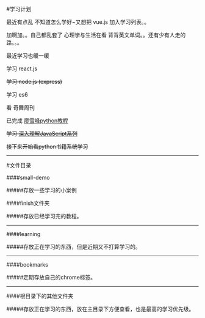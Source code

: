 #学习计划

最近有点乱 不知道怎么学好~又想把 vue.js 加入学习列表。。

加啊加。。自己都乱套了  心理学与生活在看 背背英文单词。。还有少有人走的路。。。

最近学习也缓一缓

学习 react.js

<del>学习 node.js (express)</del>

学习 es6

看 奇舞周刊

已完成 [廖雪峰python教程](http://www.liaoxuefeng.com/wiki/0014316089557264a6b348958f449949df42a6d3a2e542c000)

<del>学习 [深入理解JavaScript系列](http://www.cnblogs.com/TomXu/archive/2011/12/15/2288411.html)</del>


<del>接下来开始看python书籍系统学习</del>

---

#文件目录

####small-demo

#####存放一些学习的小案例

####finish文件夹

#####存放已经学习完的教程。

- - -

####learning

#####存放正在学习的东西，但是近期又不打算学习的。

- - -

####bookmarks

#####定期存放自己的chrome标签。

- - -

####根目录下的其他文件夹

#####存放正在学习的东西，放在主目录下方便查看，也是最高的学习优先级。

